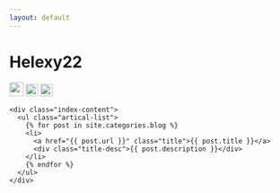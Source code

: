 ```yaml
---
layout: default
---
```


<body>
  <div class="index-wrapper">
    <div class="aside">
      <div class="info-card">
        <h1>Helexy22</h1>
        <a href="http://https://weibo.com/u/3313789635/" target="_blank"><img src="http://www.weibo.com/favicon.ico" alt="" width="25"/></a>
        <a href="http://www.douban.com/people/168344104/" target="_blank"><img src="http://www.douban.com/favicon.ico" alt="" width="22"/></a>
        <a href="http://instagram.com/hexxy_22/" target="_blank"><img src="http://d36xtkk24g8jdx.cloudfront.net/bluebar/00c6602/images/ico/favicon.ico" alt="" width="22"/></a>
      </div>
      <div id="particles-js"></div>
    </div>

    <div class="index-content">
      <ul class="artical-list">
        {% for post in site.categories.blog %}
        <li>
          <a href="{{ post.url }}" class="title">{{ post.title }}</a>
          <div class="title-desc">{{ post.description }}</div>
        </li>
        {% endfor %}
      </ul>
    </div>
  </div>
</body>
